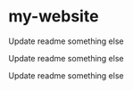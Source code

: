 # my-website

Update readme
something else

Update readme
something else

Update readme
something else
